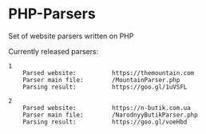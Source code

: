 # PHP-Parsers
Set of website parsers written on PHP

Currently released parsers:

    1
        Parsed website:          https://themountain.com    
        Parser main file:        /MountainParser.php
        Parsing result:          https://goo.gl/1uVSFL

    2
        Parsed website:          https://n-butik.com.ua
        Parser main file:        /NarodnyyButikParser.php
        Parsing result:          https://goo.gl/voeHbd
